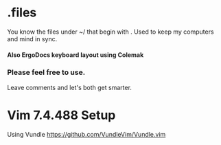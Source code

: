 # .files
You know the files under ~/ that begin with .
Used to keep my computers and mind in sync.

#### Also ErgoDocs keyboard layout using Colemak

### Please feel free to use.
Leave comments and let's both get smarter.

# Vim 7.4.488 Setup
Using Vundle https://github.com/VundleVim/Vundle.vim
